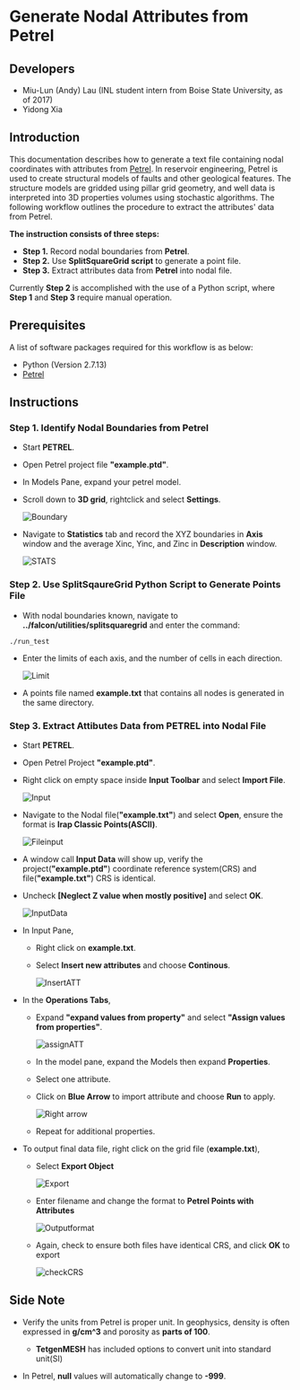 # Generate Nodal Attributes from Petrel

## Developers

* Miu-Lun (Andy) Lau (INL student intern from Boise State University, as of 2017)
* Yidong Xia

## Introduction
This documentation describes how to generate a text file containing nodal coordinates with attributes from [Petrel](https://www.software.slb.com/products/petrel). In reservoir engineering, Petrel is used to create structural models of faults and other geological features. The structure models are gridded using pillar grid geometry, and well data is interpreted into 3D properties volumes using stochastic algorithms. The following workflow outlines the procedure to extract the attributes' data from Petrel.

__The instruction consists of three steps:__

* **Step 1.** Record nodal boundaries from **Petrel**.
* **Step 2.** Use __SplitSquareGrid script__ to generate a point file.
* **Step 3.** Extract attributes data from **Petrel** into nodal file.

Currently __Step 2__ is accomplished with the use of a Python script, where __Step 1__ and __Step 3__ require manual operation.

## Prerequisites
A list of software packages required for this workflow is as below:

* Python (Version 2.7.13)
* [Petrel](https://www.software.slb.com/products/petrel)

## Instructions

### Step 1. Identify Nodal Boundaries from Petrel

* Start **PETREL**.
* Open Petrel project file **"example.ptd"**.
* In Models Pane, expand your petrel model.
* Scroll down to **3D grid**, rightclick and select **Settings**.

	![Boundary](./images/Boundary1.png)

* Navigate to **Statistics** tab and record the XYZ boundaries in **Axis** window and the average Xinc, Yinc, and Zinc in **Description** window.

	![STATS](./images/Statistics.png)

### Step 2. Use SplitSqaureGrid Python Script to Generate Points File

* With nodal boundaries known, navigate to **../falcon/utilities/splitsquaregrid** and enter the command:

```
./run_test
```

* Enter the limits of each axis, and the number of cells in each direction.

	![Limit](./images/splitinput.png)

* A points file named **example.txt** that contains all nodes is generated in the same directory.

### Step 3. Extract Attibutes Data from PETREL into Nodal File

* Start **PETREL**.
* Open Petrel Project **"example.ptd"**.
* Right click on empty space inside **Input Toolbar** and select **Import File**.

	![Input](./images/rawinput.png)

* Navigate to the Nodal file(**"example.txt"**) and select **Open**, ensure the format is **Irap Classic Points(ASCII)**.

	![Fileinput](./images/fileinput.png)

* A window call **Input Data** will show up, verify the project(**"example.ptd"**) coordinate reference system(CRS) and file(**"example.txt"**) CRS is identical.
* Uncheck **[Neglect Z value when mostly positive]** and select **OK**.

	![InputData](./images/inputdata.png)

* In Input Pane,
	* Right click on **example.txt**.
	* Select **Insert new attributes** and choose **Continous**.

		![InsertATT](./images/insertATT.png)

* In the __Operations Tabs__,
	* Expand **"expand values from property"** and select **"Assign values from properties"**.

		![assignATT](./images/assignATT.png)

	* In the model pane, expand the Models then expand __Properties__.
	* Select one attribute.
	* Click on __Blue Arrow__ to import attribute and choose **Run** to apply.

		![Right arrow](./images/rightarrow.png)

	* Repeat for additional properties.
* To output final data file, right click on the grid file (**example.txt**),
	* Select **Export Object**

		![Export](./images/exportobject.png)

	* Enter filename and change the format to **Petrel Points with Attributes**

		![Outputformat](./images/outputformat.png)

	* Again, check to ensure both files have identical CRS, and click __OK__ to export

		![checkCRS](./images/outputCRS.png)

## Side Note

* Verify the units from Petrel is proper unit. In geophysics, density is often expressed in **g/cm^3** and porosity as __parts of 100__.
	* __TetgenMESH__ has included options to convert unit into standard unit(SI)

* In Petrel, __null__ values will automatically change to __-999__.
